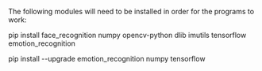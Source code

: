 The following modules will need to be installed in order for the programs to work:

pip install face_recognition numpy opencv-python dlib imutils tensorflow emotion_recognition

pip install --upgrade emotion_recognition numpy tensorflow